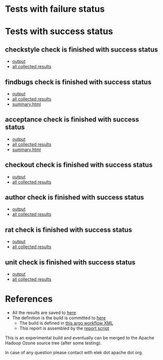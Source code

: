 # Tests with failure status


# Tests with success status

## checkstyle check is finished with success status

   * [output](https://raw.githubusercontent.com/elek/ozone-ci-q4/master/pr/pr-hdds-2333-6qzgb/checkstyle/output.log)
   * [all collected results](https://github.com/elek/ozone-ci-q4/tree/master/pr/pr-hdds-2333-6qzgb/checkstyle)


## findbugs check is finished with success status

   * [output](https://raw.githubusercontent.com/elek/ozone-ci-q4/master/pr/pr-hdds-2333-6qzgb/findbugs/output.log)
   * [all collected results](https://github.com/elek/ozone-ci-q4/tree/master/pr/pr-hdds-2333-6qzgb/findbugs)
   * [summary.html](https://elek.github.io/ozone-ci-q4/pr/pr-hdds-2333-6qzgb/findbugs/summary.html)


## acceptance check is finished with success status

   * [output](https://raw.githubusercontent.com/elek/ozone-ci-q4/master/pr/pr-hdds-2333-6qzgb/acceptance/output.log)
   * [all collected results](https://github.com/elek/ozone-ci-q4/tree/master/pr/pr-hdds-2333-6qzgb/acceptance)
   * [summary.html](https://elek.github.io/ozone-ci-q4/pr/pr-hdds-2333-6qzgb/acceptance/summary.html)


## checkout check is finished with success status

   * [output](https://raw.githubusercontent.com/elek/ozone-ci-q4/master/pr/pr-hdds-2333-6qzgb/checkout/output.log)
   * [all collected results](https://github.com/elek/ozone-ci-q4/tree/master/pr/pr-hdds-2333-6qzgb/checkout)


## author check is finished with success status

   * [output](https://raw.githubusercontent.com/elek/ozone-ci-q4/master/pr/pr-hdds-2333-6qzgb/author/output.log)
   * [all collected results](https://github.com/elek/ozone-ci-q4/tree/master/pr/pr-hdds-2333-6qzgb/author)


## rat check is finished with success status

   * [output](https://raw.githubusercontent.com/elek/ozone-ci-q4/master/pr/pr-hdds-2333-6qzgb/rat/output.log)
   * [all collected results](https://github.com/elek/ozone-ci-q4/tree/master/pr/pr-hdds-2333-6qzgb/rat)


## unit check is finished with success status

   * [output](https://raw.githubusercontent.com/elek/ozone-ci-q4/master/pr/pr-hdds-2333-6qzgb/unit/output.log)
   * [all collected results](https://github.com/elek/ozone-ci-q4/tree/master/pr/pr-hdds-2333-6qzgb/unit)




# References

 * All the results are saved to [here](https://github.com/elek/ozone-ci-q4/tree/master/pr/pr-hdds-2333-6qzgb/)
 * The definition is the build is committed to [here](https://github.com/elek/argo-ozone)
    * The build is defined in [this argo workflow XML](https://github.com/elek/argo-ozone/blob/master/ozone-build.yaml)
    * This report is assembled by the [report script](https://github.com/elek/argo-ozone/blob/master/scripts/report.sh)

This is an experimental build and eventually can be merged to the Apache Hadoop Ozone source tree (after some testing).

In case of any question please contact with elek dot apache dot org.
